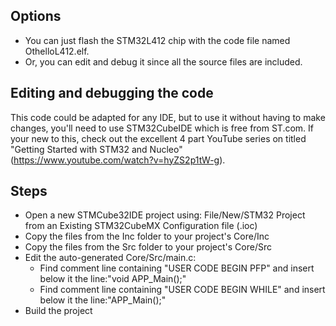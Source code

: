 ## Options

- You can just flash the STM32L412 chip with the code file named OthelloL412.elf.
- Or, you can edit and debug it since all the source files are included.

## Editing and debugging the code

This code could be adapted for any IDE, but to use it without having to make changes, you'll need to use STM32CubeIDE which is free from ST.com. If your new to this, check out the excellent 4 part YouTube series on titled "Getting Started with STM32 and Nucleo" (https://www.youtube.com/watch?v=hyZS2p1tW-g).

## Steps

- Open a new STMCube32IDE project using: File/New/STM32 Project from an Existing STM32CubeMX Configuration file (.ioc)
- Copy the files from the Inc folder to your project's Core/Inc
- Copy the files from the Src folder to your project's Core/Src
- Edit the auto-generated Core/Src/main.c:
	- Find comment line containing "USER CODE BEGIN PFP" and insert below it the line:"void APP_Main();"
	- Find comment line containing "USER CODE BEGIN WHILE" and insert below it the line:"APP_Main();"
 - Build the project
